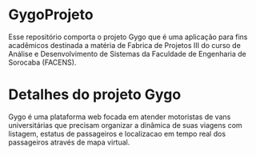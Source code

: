 # GygoProjeto
Esse repositório comporta o projeto Gygo que é uma aplicação para fins acadêmicos destinada a matéria de Fabrica de Projetos III do curso de Análise e Desenvolvimento de Sistemas da Faculdade de Engenharia de Sorocaba (FACENS).

# Detalhes do projeto Gygo

Gygo é uma plataforma web focada em atender motoristas de vans universitárias que precisam organizar a dinâmica de suas viagens com listagem, estatus de passageiros e localizacao em tempo real dos passageiros através de mapa virtual.
